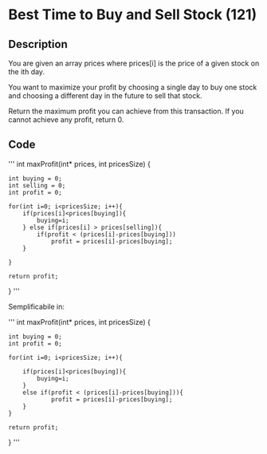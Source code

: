 # Best Time to Buy and Sell Stock (121)

## Description
You are given an array prices where prices[i] is the price of a given stock on the ith day.

You want to maximize your profit by choosing a single day to buy one stock and choosing a different day in the future to sell that stock.

Return the maximum profit you can achieve from this transaction. If you cannot achieve any profit, return 0.

## Code 

'''
int maxProfit(int* prices, int pricesSize) {

    int buying = 0;
    int selling = 0;
    int profit = 0;

    for(int i=0; i<pricesSize; i++){
        if(prices[i]<prices[buying]){
            buying=i;
        } else if(prices[i] > prices[selling]){
            if(profit < (prices[i]-prices[buying]))
                profit = prices[i]-prices[buying];
        }

    }

    return profit;
    
}
'''

Semplificabile in:

'''
int maxProfit(int* prices, int pricesSize) {

    int buying = 0;
    int profit = 0;

    for(int i=0; i<pricesSize; i++){
        
        if(prices[i]<prices[buying]){
            buying=i;
        }
        else if(profit < (prices[i]-prices[buying])){
                profit = prices[i]-prices[buying];
        }
    }

    return profit;
    
}
'''

